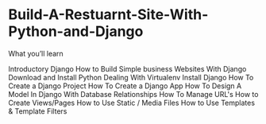 # Build-A-Restuarnt-Site-With-Python-and-Django

What you’ll learn

Introductory Django
How to Build Simple business Websites With Django
Download and Install Python
Dealing With Virtualenv
Install Django
How To Create a Django Project
How To Create a Django App
How To Design A Model In Django With Database Relationships
How To Manage URL's
How to Create Views/Pages
How to Use Static / Media Files
How to Use Templates & Template Filters
